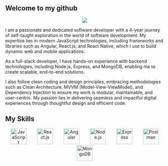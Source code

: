 ## Welcome to my github
<p align="center">
<img src="https://phenyodesigns.netlify.app/Header.png">
</p>

I am a passionate and dedicated software developer with a 4-year journey of self-taught exploration in the world of software development. My expertise lies in modern JavaScript technologies, including frameworks and libraries such as Angular, React.js, and React Native, which I use to build dynamic web and mobile applications.

As a full-stack developer, I have hands-on experience with backend technologies, including Node.js, Express, and MongoDB, enabling me to create scalable, end-to-end solutions.

I also follow clean coding and design principles, embracing methodologies such as Clean Architecture, MVVM (Model-View-ViewModel), and Dependency Injection to ensure my work is modular, maintainable, and user-centric. My passion lies in delivering seamless and impactful digital experiences through thoughtful design and efficient code.

## My Skills

<p align="center">
  <span style="margin: 0 15px;">
    <img src="https://cdn.jsdelivr.net/gh/devicons/devicon/icons/javascript/javascript-original.svg" alt="JavaScript" width="50" height="50" title="JavaScript" />
  </span>
  <span style="margin: 0 15px;">
    <img src="https://cdn.jsdelivr.net/gh/devicons/devicon/icons/react/react-original.svg" alt="React.js" width="50" height="50" title="React.js" />
  </span>
  <span style="margin: 0 15px;">
    <img src="https://cdn.jsdelivr.net/gh/devicons/devicon/icons/angularjs/angularjs-original.svg" alt="Angular" width="50" height="50" title="Angular" />
  </span>
  <span style="margin: 0 15px;">
    <img src="https://cdn.jsdelivr.net/gh/devicons/devicon/icons/nodejs/nodejs-original.svg" alt="Node.js" width="50" height="50" title="Node.js" />
  </span>
  <span style="margin: 0 15px;">
    <img src="https://cdn.jsdelivr.net/gh/devicons/devicon/icons/express/express-original.svg" alt="Express" width="50" height="50" title="Express" />
  </span>
  <span style="margin: 0 15px;">
    <img src="https://cdn.jsdelivr.net/gh/devicons/devicon/icons/postman/postman-original.svg" alt="Postman" width="50" height="50" title="Postman" />
  </span>
  <span style="margin: 0 15px;">
    <img src="https://cdn.jsdelivr.net/gh/devicons/devicon/icons/mongodb/mongodb-original.svg" alt="MongoDB" width="50" height="50" title="MongoDB" />
  </span>
</p>

